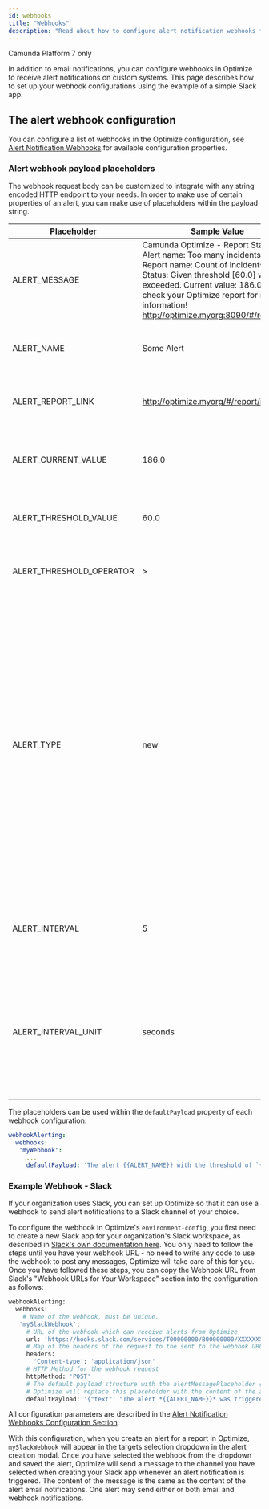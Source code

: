 ```yaml
---
id: webhooks
title: "Webhooks"
description: "Read about how to configure alert notification webhooks for alerts on custom systems."
---
```


<span class="badge badge--platform">Camunda Platform 7 only</span>

In addition to email notifications, you can configure webhooks in Optimize to receive alert notifications on custom systems. This page describes how to set up your webhook configurations using the example of a simple Slack app.

## The alert webhook configuration

You can configure a list of webhooks in the Optimize configuration, see [Alert Notification Webhooks](../configuration/#alert-notification-webhooks) for available configuration properties.

### Alert webhook payload placeholders

The webhook request body can be customized to integrate with any string encoded HTTP endpoint to your needs.
In order to make use of certain properties of an alert, you can make use of placeholders within the payload string.

|Placeholder|Sample Value|Description|
|--- |--- |--- |
|ALERT_MESSAGE|Camunda Optimize - Report Status<br />Alert name: Too many incidents<br />Report name: Count of incidents<br />Status: Given threshold [60.0] was exceeded. Current value: 186.0. Please check your Optimize report for more information!<br />http://optimize.myorg:8090/#/report/id/|This is the full alert message that is also used in the email alert content.|
|ALERT_NAME|Some Alert|The name given to the alert when it was created.|
|ALERT_REPORT_LINK|http://optimize.myorg/#/report/id/|The direct link to the report the alert is based on.|
|ALERT_CURRENT_VALUE|186.0|The current value of the number report the alert is based on.|
|ALERT_THRESHOLD_VALUE|60.0|The configured alert threshold value.|
|ALERT_THRESHOLD_OPERATOR|>|The threshold operator configured for the aler|
|ALERT_TYPE|new|The type of the alert notification. Can be one of:<br />`new` - the threshold was just exceeded and the alert was triggered<br />`reminder` - the threshold was exceeded previously already and this is a reminder notification<br />`resolved` - the threshold is met again and the alert is resolved|
|ALERT_INTERVAL|5|The configured interval at which the alert condition is checked.|
|ALERT_INTERVAL_UNIT|seconds|The unit for the configured alert interval. Can be one of: seconds, minutes, hours, days, weeks, months|

The placeholders can be used within the `defaultPayload` property of each webhook configuration:

```yaml
webhookAlerting:
  webhooks:
   'myWebhook':
     ...
     defaultPayload: 'The alert {{ALERT_NAME}} with the threshold of `{{ALERT_THRESHOLD_OPERATOR}}{{ALERT_THRESHOLD_VALUE}}` was triggered as *{{ALERT_TYPE}}*.'
```

### Example Webhook - Slack

If your organization uses Slack, you can set up Optimize so that it can use a webhook to send alert notifications to a Slack channel of your choice.

To configure the webhook in Optimize's `environment-config`, you first need to create a new Slack app for your organization's Slack workspace, as described in [Slack's own documentation here](https://api.slack.com/messaging/webhooks). You only need to follow the steps until you have your webhook URL - no need to write any code to use the webhook to post any messages, Optimize will take care of this for you. Once you have followed these steps, you can copy the Webhook URL from Slack's "Webhook URLs for Your Workspace" section into the configuration as follows:

```bash
webhookAlerting:
  webhooks:
    # Name of the webhook, must be unique.
   'mySlackWebhook':
     # URL of the webhook which can receive alerts from Optimize
     url: 'https://hooks.slack.com/services/T00000000/B00000000/XXXXXXXXXXXXXXXXXXXXXXXX'
     # Map of the headers of the request to the sent to the webhook URL
     headers:
       'Content-type': 'application/json'
     # HTTP Method for the webhook request
     httpMethod: 'POST'
     # The default payload structure with the alertMessagePlaceholder {{ALERT_MESSAGE}} for the alert text.
     # Optimize will replace this placeholder with the content of the alert message.
     defaultPayload: '{"text": "The alert *{{ALERT_NAME}}* was triggered as *{{ALERT_TYPE}}*, you can view the report <{{ALERT_REPORT_LINK}}|here>."}'
```

All configuration parameters are described in the [Alert Notification Webhooks Configuration Section](./configuration.md/#alert-notification-webhooks).

With this configuration, when you create an alert for a report in Optimize, `mySlackWebhook` will appear in the targets selection dropdown in the alert creation modal. Once you have selected the webhook from the dropdown and saved the alert, Optimize will send a message to the channel you have selected when creating your Slack app whenever an alert notification is triggered. The content of the message is the same as the content of the alert email notifications. One alert may send either or both email and webhook notifications.
